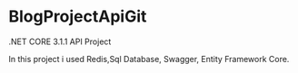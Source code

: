 # BlogProjectApiGit
.NET CORE 3.1.1 API Project

In this project i used Redis,Sql Database, Swagger, Entity Framework Core.

